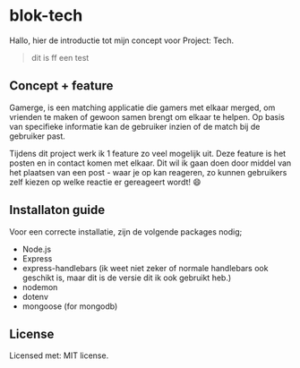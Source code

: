 # blok-tech
Hallo, hier de introductie tot mijn concept voor Project: Tech.

> dit is ff een test

## Concept + feature
Gamerge, is een matching applicatie die gamers met elkaar merged, om vrienden te maken of gewoon samen brengt om elkaar te helpen. Op basis van specifieke informatie kan de gebruiker inzien of de match bij de gebruiker past.

Tijdens dit project werk ik 1 feature zo veel mogelijk uit. Deze feature is het posten en in contact komen met elkaar. Dit wil ik gaan doen door middel van het plaatsen van een post - waar je op kan reageren, zo kunnen gebruikers zelf kiezen op welke reactie er gereageert wordt! :smile:

## Installaton guide
Voor een correcte installatie, zijn de volgende packages nodig;

- Node.js
- Express
- express-handlebars (ik weet niet zeker of normale handlebars ook geschikt is, maar dit is de versie dit ik ook gebruikt heb.)
- nodemon
- dotenv
- mongoose (for mongodb)

## License
Licensed met: MIT license</a>. 
